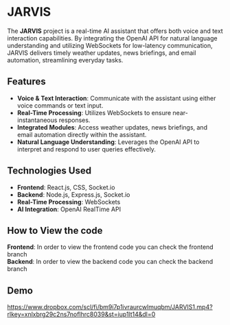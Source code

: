 # JARVIS

The **JARVIS** project is a real-time AI assistant that offers both voice and text interaction capabilities. By integrating the OpenAI API for natural language understanding and utilizing WebSockets for low-latency communication, JARVIS delivers timely weather updates, news briefings, and email automation, streamlining everyday tasks.

## Features

- **Voice & Text Interaction**: Communicate with the assistant using either voice commands or text input.
- **Real-Time Processing**: Utilizes WebSockets to ensure near-instantaneous responses.
- **Integrated Modules**: Access weather updates, news briefings, and email automation directly within the assistant.
- **Natural Language Understanding**: Leverages the OpenAI API to interpret and respond to user queries effectively.

## Technologies Used

- **Frontend**: React.js, CSS, Socket.io
- **Backend**: Node.js, Express.js, Socket.io
- **Real-Time Processing**: WebSockets
- **AI Integration**: OpenAI RealTime API

## How to View the code
**Frontend**: In order to view the frontend code you can check the frontend branch
<br/>
**Backend**: In order to view the backend code you can check the backend branch

## Demo
https://www.dropbox.com/scl/fi/bm9i7p1ivraurcwlmuqbm/JARVIS1.mp4?rlkey=xnlxbrg29c2ns7noflhrc8039&st=iup1lt14&dl=0
